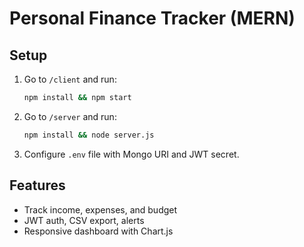 # Personal Finance Tracker (MERN)

## Setup

1. Go to `/client` and run:
   ```bash
   npm install && npm start
   ```

2. Go to `/server` and run:
   ```bash
   npm install && node server.js
   ```

3. Configure `.env` file with Mongo URI and JWT secret.

## Features
- Track income, expenses, and budget
- JWT auth, CSV export, alerts
- Responsive dashboard with Chart.js
